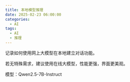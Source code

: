 ```yaml
---
title: 本地模型推理
date: 2025-02-23 06:00:00
categories:
  - AI
tags:
  - AI
  - 推理
---
```


记录如何使用网上大模型在本地建立对话功能。

若无特殊需求，建议使用在线大模型，性能更强，界面更美观。

模型：Qwen2.5-7B-Instruct

